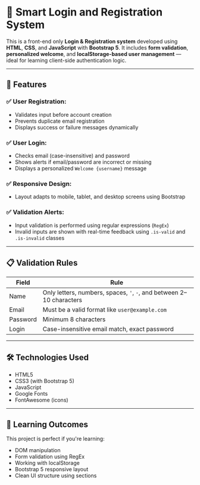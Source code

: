 # 🔐 Smart Login and Registration System

This is a front-end only **Login & Registration system** developed using **HTML**, **CSS**, and **JavaScript** with **Bootstrap 5**. It includes **form validation**, **personalized welcome**, and **localStorage-based user management** — ideal for learning client-side authentication logic.

---

## 🌟 Features

### ✅ User Registration:
- Validates input before account creation
- Prevents duplicate email registration
- Displays success or failure messages dynamically

### ✅ User Login:
- Checks email (case-insensitive) and password
- Shows alerts if email/password are incorrect or missing
- Displays a personalized `Welcome {username}` message

### ✅ Responsive Design:
- Layout adapts to mobile, tablet, and desktop screens using Bootstrap

### ✅ Validation Alerts:
- Input validation is performed using regular expressions (`RegEx`)
- Invalid inputs are shown with real-time feedback using `.is-valid` and `.is-invalid` classes

---

## 📋 Validation Rules

| Field      | Rule                                                                 |
|------------|----------------------------------------------------------------------|
| Name       | Only letters, numbers, spaces, `'`, `-`, and between 2–10 characters |
| Email      | Must be a valid format like `user@example.com`                       |
| Password   | Minimum 8 characters                                                 |
| Login      | Case-insensitive email match, exact password                         |

---

## 🛠 Technologies Used

- HTML5
- CSS3 (with Bootstrap 5)
- JavaScript
- Google Fonts
- FontAwesome (icons)

---

## 🧠 Learning Outcomes
This project is perfect if you're learning:

- DOM manipulation
- Form validation using RegEx
- Working with localStorage
- Bootstrap 5 responsive layout
- Clean UI structure using sections
